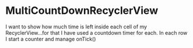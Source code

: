 # MultiCountDownRecyclerView
I want to show how much time is left inside each cell of my RecyclerView...for that I have used a countdown timer for each. In each row I start a counter and manage onTick()
